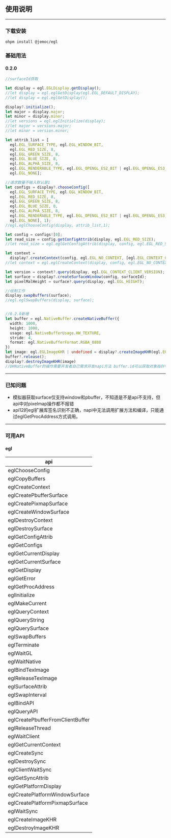 ## 使用说明

---

### 下载安装

```shell
ohpm install @jemoc/egl
```

### 基础用法

#### 0.2.0

```typescript
//surfaceId获取

let display = egl.EGLDisplay.getDisplay();
//let display = egl.eglGetDisplay(egl.EGL_DEFAULT_DISPLAY);
//let display = egl.eglGetDisplay();

display?.initialize();
let major = display.major;
let minor = display.minor;
//let versions = egl.eglInitialize(display);
//let major = versions.major;
//let minor = version.minor;

let attrib_list = [
  egl.EGL_SURFACE_TYPE, egl.EGL_WINDOW_BIT,
  egl.EGL_RED_SIZE, 8,
  egl.EGL_GREEN_SIZE, 8,
  egl.EGL_BLUE_SIZE, 8,
  egl.EGL_ALPHA_SIZE, 8,
  egl.EGL_RENDERABLE_TYPE, egl.EGL_OPENGL_ES2_BIT | egl.EGL_OPENGL_ES3_BIT_KHR,
  egl.EGL_NONE];

//请求数量不输入默认是1
let configs = display?.chooseConfig([
  egl.EGL_SURFACE_TYPE, egl.EGL_WINDOW_BIT,
  egl.EGL_RED_SIZE, 8,
  egl.EGL_GREEN_SIZE, 8,
  egl.EGL_BLUE_SIZE, 8,
  egl.EGL_ALPHA_SIZE, 8,
  egl.EGL_RENDERABLE_TYPE, egl.EGL_OPENGL_ES2_BIT | egl.EGL_OPENGL_ES3_BIT_KHR,
  egl.EGL_NONE], 1);
//egl.eglChooseConfig(display, attrib_list,1);

let config = configs![0];
let read_size = config.getConfigAttrib(display, egl.EGL_RED_SIZE);
//let read_size = egl.eglGetConfigAttrib(display, config, egl.EGL_RED_SIZE);

let context =
  display?.createContext(config, egl.EGL_NO_CONTEXT, [egl.EGL_CONTEXT_CLIENT_VERSION, 2, egl.EGL_NONE]);
//let context = egl.eglCreateContext(display, config, egl.EGL_NO_CONTEXT, [egl.EGL_CONTEXT_CLIENT_VERSION, 2, egl.EGL_NONE]);

let version = context?.query(display, egl.EGL_CONTEXT_CLIENT_VERSION);
let surface = display?.createSurfaceWindow(config, surfaceId);
let pixelMalHeight = surface?.query(display, egl.EGL_HEIGHT);

//绘制工作
display.swapBuffers(surface);
//egl.eglSwapBuffers(display, surface);


//0.2.0新增 
let buffer = egl.NativeBuffer.createNativeBuffer({
  width: 1000,
  height: 1000,
  usage: egl.NativeBufferUsage.HW_TEXTURE,
  stride: 4,
  format: egl.NativeBufferFormat.RGBA_8888
})
let image: egl.EGLImageKHR | undefined = display?.createImageKHR(egl.EGL_GL_TEXTURE_2D_KHR, context, buffer, [egl.EGL_NONE]);
buffer?.release();
display?.destroyImageKHR(image)
//OHNativeBuffer的操作需要开发者自己需求开发napi方法 buffer.id可以获取对象指针字符串，native侧将字符串转成指针
```
---
### 已知问题
- 模拟器获取surface仅支持window和pbuffer，不知道是不是api不支持，但api中对pixelmap操作都不报错 
- api12的egl扩展库签名识别不正确，napi中无法调用扩展方法和编译，只能通过eglGetProcAddress方式调用。

---

### 可用API

#### egl

| api                              | 
|----------------------------------| 
| eglChooseConfig                  |
| eglCopyBuffers                   |
| eglCreateContext                 |
| eglCreatePbufferSurface          |
| eglCreatePixmapSurface           |
| eglCreateWindowSurface           |
| eglDestroyContext                |
| eglDestroySurface                |
| eglGetConfigAttrib               |
| eglGetConfigs                    |
| eglGetCurrentDisplay             |
| eglGetCurrentSurface             |
| eglGetDisplay                    |
| eglGetError                      |
| eglGetProcAddress                |
| eglInitialize                    |
| eglMakeCurrent                   |
| eglQueryContext                  |
| eglQueryString                   |
| eglQuerySurface                  |
| eglSwapBuffers                   |
| eglTerminate                     |
| eglWaitGL                        |
| eglWaitNative                    |
| eglBindTexImage                  |
| eglReleaseTexImage               |
| eglSurfaceAttrib                 |
| eglSwapInterval                  |
| eglBindAPI                       |
| eglQueryAPI                      |
| eglCreatePbufferFromClientBuffer |
| eglReleaseThread                 |
| eglWaitClient                    |
| eglGetCurrentContext             |
| eglCreateSync                    |
| eglDestroySync                   |
| eglClientWaitSync                |
| eglGetSyncAttrib                 |
| eglGetPlatformDisplay            |
| eglCreatePlatformWindowSurface   |
| eglCreatePlatformPixmapSurface   |
| eglWaitSync                      |
| eglCreateImageKHR                |
| eglDestroyImageKHR               |

